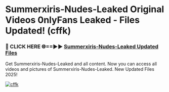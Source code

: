 # Summerxiris-Nudes-Leaked Original Videos 0nlyFans Leaked - Files Updated! (cffk)

<h3>🔴 CLICK HERE 🌐==►► <a href="https://tinyurl.com/4mcuefdz" rel="nofollow">Summerxiris-Nudes-Leaked Updated Files</a></h3>

Get Summerxiris-Nudes-Leaked and all content. Now you can access all videos and pictures of Summerxiris-Nudes-Leaked. New Updated Files 2025!

[![cffk](https://i.imgur.com/StAQSOY.gif)](https://tinyurl.com/4mcuefdz)
